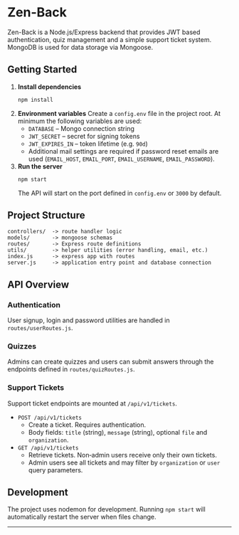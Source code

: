 # Zen-Back

Zen-Back is a Node.js/Express backend that provides JWT based authentication, quiz management and a simple support ticket system. MongoDB is used for data storage via Mongoose.

## Getting Started

1. **Install dependencies**
   ```bash
   npm install
   ```
2. **Environment variables**
   Create a `config.env` file in the project root. At minimum the following variables are used:
   - `DATABASE` – Mongo connection string
   - `JWT_SECRET` – secret for signing tokens
   - `JWT_EXPIRES_IN` – token lifetime (e.g. `90d`)
   - Additional mail settings are required if password reset emails are used (`EMAIL_HOST`, `EMAIL_PORT`, `EMAIL_USERNAME`, `EMAIL_PASSWORD`).
3. **Run the server**
   ```bash
   npm start
   ```
   The API will start on the port defined in `config.env` or `3000` by default.

## Project Structure

```
controllers/  -> route handler logic
models/       -> mongoose schemas
routes/       -> Express route definitions
utils/        -> helper utilities (error handling, email, etc.)
index.js      -> express app with routes
server.js     -> application entry point and database connection
```

## API Overview

### Authentication

User signup, login and password utilities are handled in `routes/userRoutes.js`.

### Quizzes

Admins can create quizzes and users can submit answers through the endpoints defined in `routes/quizRoutes.js`.

### Support Tickets

Support ticket endpoints are mounted at `/api/v1/tickets`.

- `POST /api/v1/tickets`
  - Create a ticket. Requires authentication.
  - Body fields: `title` (string), `message` (string), optional `file` and `organization`.
- `GET /api/v1/tickets`
  - Retrieve tickets. Non‑admin users receive only their own tickets.
  - Admin users see all tickets and may filter by `organization` or `user` query parameters.

## Development

The project uses nodemon for development. Running `npm start` will automatically restart the server when files change.

***
